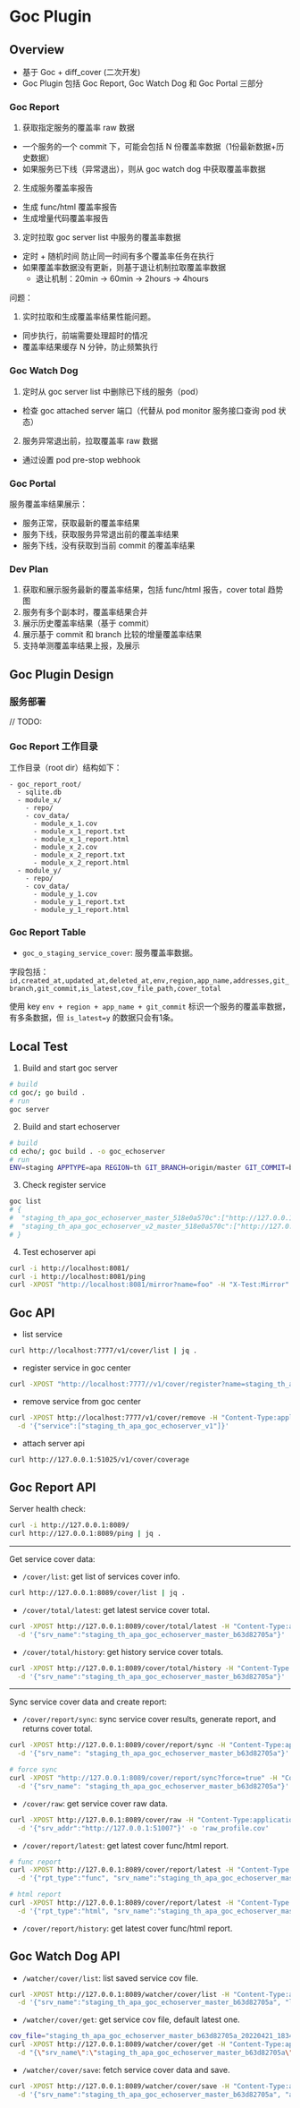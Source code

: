 # Goc Plugin

## Overview

- 基于 Goc + diff_cover (二次开发)
- Goc Plugin 包括 Goc Report, Goc Watch Dog 和 Goc Portal 三部分

### Goc Report

1. 获取指定服务的覆盖率 raw 数据
  - 一个服务的一个 commit 下，可能会包括 N 份覆盖率数据（1份最新数据+历史数据）
  - 如果服务已下线（异常退出），则从 goc watch dog 中获取覆盖率数据

2. 生成服务覆盖率报告
  - 生成 func/html 覆盖率报告
  - 生成增量代码覆盖率报告

3. 定时拉取 goc server list 中服务的覆盖率数据
  - 定时 + 随机时间 防止同一时间有多个覆盖率任务在执行
  - 如果覆盖率数据没有更新，则基于退让机制拉取覆盖率数据
    - 退让机制：20min -> 60min -> 2hours -> 4hours

问题：

1. 实时拉取和生成覆盖率结果性能问题。
  - 同步执行，前端需要处理超时的情况
  - 覆盖率结果缓存 N 分钟，防止频繁执行

### Goc Watch Dog

1. 定时从 goc server list 中删除已下线的服务（pod）
  - 检查 goc attached server 端口（代替从 pod monitor 服务接口查询 pod 状态）

2. 服务异常退出前，拉取覆盖率 raw 数据
  - 通过设置 pod pre-stop webhook

### Goc Portal

服务覆盖率结果展示：

- 服务正常，获取最新的覆盖率结果
- 服务下线，获取服务异常退出前的覆盖率结果
- 服务下线，没有获取到当前 commit 的覆盖率结果

### Dev Plan

1. 获取和展示服务最新的覆盖率结果，包括 func/html 报告，cover total 趋势图
2. 服务有多个副本时，覆盖率结果合并
3. 展示历史覆盖率结果（基于 commit）
4. 展示基于 commit 和 branch 比较的增量覆盖率结果
5. 支持单测覆盖率结果上报，及展示

## Goc Plugin Design

### 服务部署

// TODO:

### Goc Report 工作目录

工作目录（root dir）结构如下：

```text
- goc_report_root/
  - sqlite.db
  - module_x/
    - repo/
    - cov_data/
      - module_x_1.cov
      - module_x_1_report.txt
      - module_x_1_report.html
      - module_x_2.cov
      - module_x_2_report.txt
      - module_x_2_report.html
  - module_y/
    - repo/
    - cov_data/
      - module_y_1.cov
      - module_y_1_report.txt
      - module_y_1_report.html
```

### Goc Report Table

- `goc_o_staging_service_cover`: 服务覆盖率数据。

字段包括：`id,created_at,updated_at,deleted_at,env,region,app_name,addresses,git_branch,git_commit,is_latest,cov_file_path,cover_total`

使用 key `env + region + app_name + git_commit` 标识一个服务的覆盖率数据，有多条数据，但 `is_latest=y` 的数据只会有1条。

## Local Test

1. Build and start goc server

```sh
# build
cd goc/; go build .
# run
goc server
```

2. Build and start echoserver

```sh
# build
cd echo/; goc build . -o goc_echoserver
# run
ENV=staging APPTYPE=apa REGION=th GIT_BRANCH=origin/master GIT_COMMIT=b63d82705a ./goc_echoserver -p 8081
```

3. Check register service

```sh
goc list
# {
#  "staging_th_apa_goc_echoserver_master_518e0a570c":["http://127.0.0.1:49970","http://127.0.0.1:51007"],
#  "staging_th_apa_goc_echoserver_v2_master_518e0a570c":["http://127.0.0.1:51025"]
# }
```

4. Test echoserver api

```sh
curl -i http://localhost:8081/
curl -i http://localhost:8081/ping
curl -XPOST "http://localhost:8081/mirror?name=foo" -H "X-Test:Mirror" -d 'hello' | jq .
```

## Goc API

- list service

```sh
curl http://localhost:7777/v1/cover/list | jq .
```

- register service in goc center

```sh
curl -XPOST "http://localhost:7777//v1/cover/register?name=staging_th_apa_goc_echoserver_v1&address=http://127.0.0.1:49971"
```

- remove service from goc center

```sh
curl -XPOST http://localhost:7777/v1/cover/remove -H "Content-Type:application/json" \
  -d '{"service":["staging_th_apa_goc_echoserver_v1"]}'
```

- attach server api

```sh
curl http://127.0.0.1:51025/v1/cover/coverage
```

## Goc Report API

Server health check:

```sh
curl -i http://127.0.0.1:8089/
curl http://127.0.0.1:8089/ping | jq .
```

------

Get service cover data:

- `/cover/list`: get list of services cover info.

```sh
curl http://127.0.0.1:8089/cover/list | jq .
```

- `/cover/total/latest`: get latest service cover total.

```sh
curl -XPOST http://127.0.0.1:8089/cover/total/latest -H "Content-Type:application/json" \
  -d '{"srv_name":"staging_th_apa_goc_echoserver_master_b63d82705a"}' | jq .
```

- `/cover/total/history`: get history service cover totals.

```sh
curl -XPOST http://127.0.0.1:8089/cover/total/history -H "Content-Type:application/json" \
  -d '{"srv_name":"staging_th_apa_goc_echoserver_master_b63d82705a"}' | jq .
```

------

Sync service cover data and create report:

- `/cover/report/sync`: sync service cover results, generate report, and returns cover total.

```sh
curl -XPOST http://127.0.0.1:8089/cover/report/sync -H "Content-Type:application/json" \
  -d '{"srv_name": "staging_th_apa_goc_echoserver_master_b63d82705a"}' | jq .

# force sync
curl -XPOST "http://127.0.0.1:8089/cover/report/sync?force=true" -H "Content-Type:application/json" \
  -d '{"srv_name": "staging_th_apa_goc_echoserver_master_b63d82705a"}' | jq .
```

- `/cover/raw`: get service cover raw data.

```sh
curl -XPOST http://127.0.0.1:8089/cover/raw -H "Content-Type:application/json" \
  -d '{"srv_addr":"http://127.0.0.1:51007"}' -o 'raw_profile.cov'
```

- `/cover/report/latest`: get latest cover func/html report.

```sh
# func report
curl -XPOST http://127.0.0.1:8089/cover/report/latest -H "Content-Type:application/json" \
  -d '{"rpt_type":"func", "srv_name":"staging_th_apa_goc_echoserver_master_845820727e"}' -o 'cover_report.func'

# html report
curl -XPOST http://127.0.0.1:8089/cover/report/latest -H "Content-Type:application/json" \
  -d '{"rpt_type":"html", "srv_name":"staging_th_apa_goc_echoserver_master_845820727e"}' -o 'cover_report.html'
```

- `/cover/report/history`: get latest cover func/html report.

## Goc Watch Dog API

- `/watcher/cover/list`: list saved service cov file.

```sh
curl -XPOST http://127.0.0.1:8089/watcher/cover/list -H "Content-Type:application/json" \
  -d '{"srv_name":"staging_th_apa_goc_echoserver_master_b63d82705a", "limit": 3}' | jq .
```

- `/watcher/cover/get`: get service cov file, default latest one.

```sh
cov_file="staging_th_apa_goc_echoserver_master_b63d82705a_20220421_183420_0.cov"
curl -XPOST http://127.0.0.1:8089/watcher/cover/get -H "Content-Type:application/json" \
  -d "{\"srv_name\":\"staging_th_apa_goc_echoserver_master_b63d82705a\", \"cov_file_name\":\"${cov_file}\"}" -o ${cov_file} | jq .
```

- `/watcher/cover/save`: fetch service cover data and save.

```sh
curl -XPOST http://127.0.0.1:8089/watcher/cover/save -H "Content-Type:application/json" \
  -d '{"srv_name":"staging_th_apa_goc_echoserver_master_b63d82705a", "addresses": ["http://127.0.0.1:54621"]}' | jq .
```

